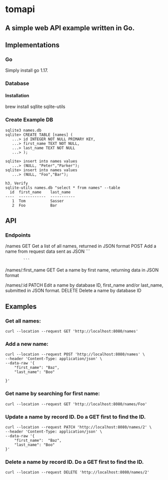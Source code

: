 # tomapi

## A simple web API example written in Go.


## Implementations

### Go
Simply install go 1.17.
### Database

#### Installation
brew install sqllite sqlite-utils

### Create Example DB
```
sqlite3 names.db
sqlite> CREATE TABLE [names] (
   ...> id INTEGER NOT NULL PRIMARY KEY,
   ...> first_name TEXT NOT NULL,
   ...> last_name TEXT NOT NULL
   ...> );

sqlite> insert into names values
   ...> (NULL, "Peter","Parker");
sqlite> insert into names values
   ...> (NULL, "Foo","Bar");

h3. Verify
sqlite-utils names.db "select * from names" --table
  id  first_name    last_name
----  ------------  -----------
   1  Tom           Sasser
   2  Foo           Bar
```
## API

### Endpoints

/names
   GET      Get a list of all names, returned in JSON format
   POST     Add a name from request data sent as JSON
            ```

            ```
/names/:first_name
   GET      Get a name by first name, returning data in JSON format

/names/:id
   PATCH    Edit a name by database ID, first_name and/or last_name, submitted in JSON format.
   DELETE   Delete a name by database ID

## Examples

### Get all names:
```
curl --location --request GET 'http://localhost:8080/names'
```

### Add a new name:
```
curl --location --request POST 'http://localhost:8080/names' \
--header 'Content-Type: application/json' \
--data-raw '{
    "first_name": "Baz",
    "last_name": "Boo"

}'
```

### Get name by searching for first name:
```
curl --location --request GET 'http://localhost:8080/names/Foo'
```

### Update a name by record ID.  Do a GET first to find the ID.
```
curl --location --request PATCH 'http://localhost:8080/names/2' \
--header 'Content-Type: application/json' \
--data-raw '{
    "first_name":  "Baz",
    "last_name": "Boo"
}'
```

### Delete a name by record ID.  Do a GET first to find the ID.
```
curl --location --request DELETE 'http://localhost:8080/names/2'
```